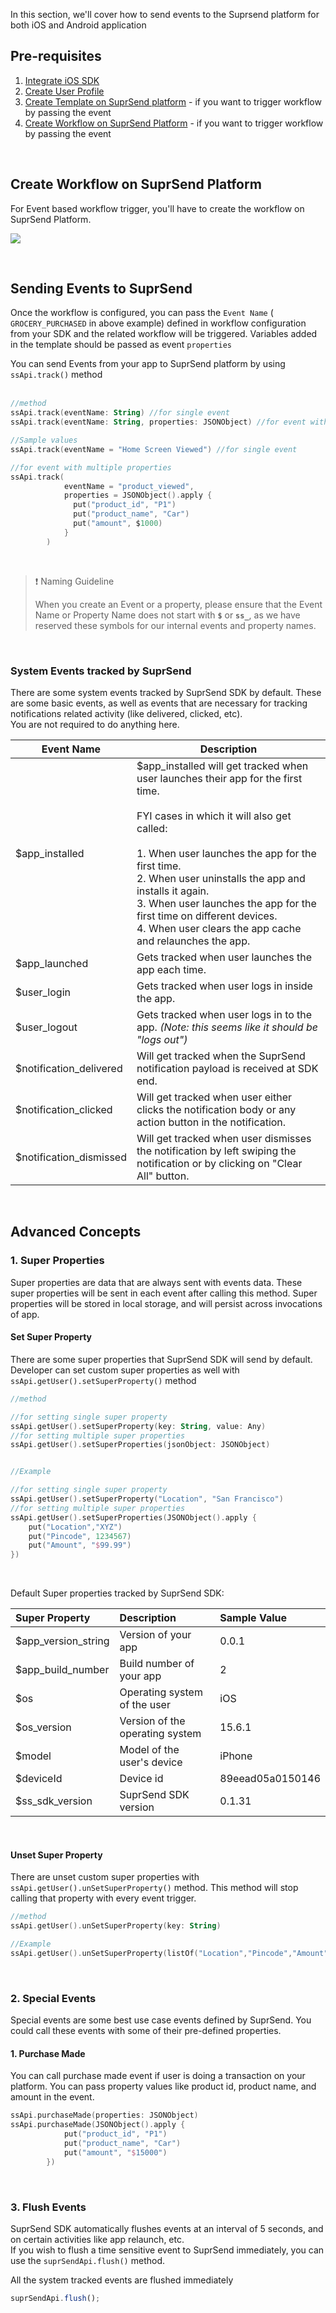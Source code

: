 In this section, we'll cover how to send events to the Suprsend platform for both iOS and Android application

## Pre-requisites

1. [Integrate iOS SDK](https://github.com/suprsend/SuprSend-iOS-SDK/blob/main/documentation/integration.md)
2. [Create User Profile](https://github.com/suprsend/SuprSend-iOS-SDK/blob/main/documentation/user-profile.md)
3. [Create Template on SuprSend platform](https://docs.suprsend.com/docs/templates) - if you want to trigger workflow by passing the event
4. [Create Workflow on SuprSend Platform](https://docs.suprsend.com/docs/workflows#create-workflow) - if you want to trigger workflow by passing the event

<br>

## Create Workflow on SuprSend Platform

For Event based workflow trigger, you'll have to create the workflow on SuprSend Platform.
<br>

![](https://files.readme.io/d95d579-Frame_2.png)

<br>

## Sending Events to SuprSend

Once the workflow is configured, you can pass the `Event Name` ( `GROCERY_PURCHASED` in above example) defined in workflow configuration from your SDK and the related workflow will be triggered. Variables added in the template should be passed as event `properties`

You can send Events from your app to SuprSend platform by using `ssApi.track()` method  
<br>

```kotlin
//method
ssApi.track(eventName: String) //for single event
ssApi.track(eventName: String, properties: JSONObject) //for event with multiple properties

//Sample values 
ssApi.track(eventName = "Home Screen Viewed") //for single event

//for event with multiple properties
ssApi.track(
            eventName = "product_viewed",
            properties = JSONObject().apply {
              put("product_id", "P1")
              put("product_name", "Car")
              put("amount", $1000)
            }
        )
```

<br>

> ❗️ Naming Guideline
> 
> When you create an Event or a property, please ensure that the Event Name or Property Name does not start with **`$`** or **`ss_`**, as we have reserved these symbols for our internal events and property names.

<br>

### System Events tracked by SuprSend

There are some system events tracked by SuprSend SDK by default. These are some basic events, as well as events that are necessary for tracking notifications related activity (like delivered, clicked, etc).  
You are not required to do anything here.

| Event Name                | Description                                                                                                                                                                                                                                                                                       |
|---------------------------|---------------------------------------------------------------------------------------------------------------------------------------------------------------------------------------------------------------------------------------------------------------------------------------------------|
| $app_installed            | $app_installed will get tracked when user launches their app for the first time.  <br><br>FYI cases in which it will also get called:  <br><br>1. When user launches the app for the first time.  <br>2. When user uninstalls the app and installs it again.  <br>3. When user launches the app for the first time on different devices.  <br>4. When user clears the app cache and relaunches the app. |
| $app_launched             | Gets tracked when user launches the app each time.                                                                                                                                                                                                                                                |
| $user_login               | Gets tracked when user logs in inside the app.                                                                                                                                                                                                                                                    |
| $user_logout              | Gets tracked when user logs in to the app. *(Note: this seems like it should be "logs out")*                                                                                                                                                                                                     |
| $notification_delivered   | Will get tracked when the SuprSend notification payload is received at SDK end.                                                                                                                                                                                                                  |
| $notification_clicked     | Will get tracked when user either clicks the notification body or any action button in the notification.                                                                                                                                                                                          |
| $notification_dismissed   | Will get tracked when user dismisses the notification by left swiping the notification or by clicking on "Clear All" button.                                                                                                                                                                     |



<br>

## Advanced Concepts

### 1. Super Properties

Super properties are data that are always sent with events data. These super properties will be sent in each event after calling this method. Super properties will be stored in local storage, and will persist across invocations of app. 

#### Set Super Property

There are some super properties that SuprSend SDK will send by default. Developer can set custom super properties as well with `ssApi.getUser().setSuperProperty()` method

```kotlin
//method

//for setting single super property
ssApi.getUser().setSuperProperty(key: String, value: Any)
//for setting multiple super properties
ssApi.getUser().setSuperProperties(jsonObject: JSONObject) 


//Example

//for setting single super property
ssApi.getUser().setSuperProperty("Location", "San Francisco")
//for setting multiple super properties
ssApi.getUser().setSuperProperties(JSONObject().apply {
    put("Location","XYZ")
    put("Pincode", 1234567)
    put("Amount", "$99.99")
})
```

<br>

Default Super properties tracked by SuprSend SDK:

| Super Property      | Description                     | Sample Value     |
| :------------------ | :------------------------------ | :--------------- |
| $app_version_string | Version of your app             | 0.0.1            |
| $app_build_number   | Build number of your app        | 2                |
| $os                 | Operating system of the user    | iOS              |
| $os_version         | Version of the operating system | 15.6.1           |
| $model              | Model of the user's device      | iPhone           |
| $deviceId           | Device id                       | 89eead05a0150146 |
| $ss_sdk_version     | SuprSend SDK version            | 0.1.31           |

<br>

#### Unset Super Property

There are unset custom super properties with `ssApi.getUser().unSetSuperProperty()` method.  This method will stop calling that property with every event trigger. 

```kotlin
//method
ssApi.getUser().unSetSuperProperty(key: String) 

//Example
ssApi.getUser().unSetSuperProperty(listOf("Location","Pincode","Amount"))

```

<br>

### 2. Special Events

Special events are some best use case events defined by SuprSend. You could call these events with some of their pre-defined properties.

#### 1. Purchase Made

You can call purchase made event if user is doing a transaction on your platform. You can pass property values like product id, product name, and amount in the event.

```kotlin
ssApi.purchaseMade(properties: JSONObject)
ssApi.purchaseMade(JSONObject().apply {
            put("product_id", "P1")
            put("product_name", "Car")
            put("amount", "$15000")
        })
```

<br>

### 3. Flush Events

SuprSend SDK automatically flushes events at an interval of 5 seconds, and on certain activities like app relaunch, etc.  
If you wish to flush a time sensitive event to SuprSend immediately, you can use the `suprSendApi.flush()` method.

All the system tracked events are flushed immediately

```javascript
suprSendApi.flush();
```

<br>